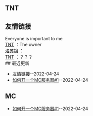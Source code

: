 ## TNT
## 友情链接
Everyone is important to me <br>[TNT](https://space.bilibili.com/476370505) ：The owner <br>[洛苏锦](https://github.com/Brocade233) ： <br>[TNT](https://github.com/tnt-love) ：？？？ <br>## 最近更新
- [友情链接](https://github.com/Love-TNT/Blog/issues/2)--2022-04-24
- [如何开一个MC服务器#1](https://github.com/Love-TNT/Blog/issues/1)--2022-04-24
## MC
- [如何开一个MC服务器#1](https://github.com/Love-TNT/Blog/issues/1)--2022-04-24
